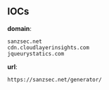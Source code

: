 
## IOCs

__domain__:

```text
sanzsec.net
cdn.cloudlayerinsights.com
jqueurystatics.com
```
__url__:

```text
https://sanzsec.net/generator/
```